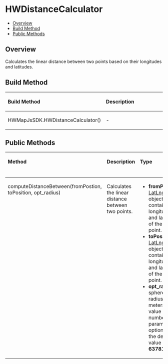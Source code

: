 # HWDistanceCalculator<a name="EN-US_TOPIC_0000001099341122"></a>

-   [Overview](#section194833517270)
-   [Build Method](#section59204122287)
-   [Public Methods](#section12524111762818)

## Overview<a name="section194833517270"></a>

Calculates the linear distance between two points based on their longitudes and latitudes. 

## Build Method<a name="section59204122287"></a>

<a name="table392918596288"></a>
<table><thead align="left"><tr id="row1292995915281"><th class="cellrowborder" valign="top" width="50%" id="mcps1.1.3.1.1"><p id="p1392925918289"><a name="p1392925918289"></a><a name="p1392925918289"></a>Build Method</p>
</th>
<th class="cellrowborder" valign="top" width="50%" id="mcps1.1.3.1.2"><p id="p39295591284"><a name="p39295591284"></a><a name="p39295591284"></a>Description</p>
</th>
</tr>
</thead>
<tbody><tr id="row13929659162819"><td class="cellrowborder" valign="top" width="50%" headers="mcps1.1.3.1.1 "><p id="p1992945913282"><a name="p1992945913282"></a><a name="p1992945913282"></a>HWMapJsSDK.HWDistanceCalculator()</p>
</td>
<td class="cellrowborder" valign="top" width="50%" headers="mcps1.1.3.1.2 "><p id="p18929359102815"><a name="p18929359102815"></a><a name="p18929359102815"></a>-</p>
</td>
</tr>
</tbody>
</table>

## Public Methods<a name="section12524111762818"></a>

<a name="td769085cfe7a439c9852880f3782d9e3"></a>
<table><thead align="left"><tr id="re161b98a303d443a8b6a9e7d90869b40"><th class="cellrowborder" valign="top" width="26.43%" id="mcps1.1.5.1.1"><p id="ada01bd2bf8d14b5b969c5dd4b826924a"><a name="ada01bd2bf8d14b5b969c5dd4b826924a"></a><a name="ada01bd2bf8d14b5b969c5dd4b826924a"></a><strong id="b16642121016123"><a name="b16642121016123"></a><a name="b16642121016123"></a>Method</strong></p>
</th>
<th class="cellrowborder" valign="top" width="21.57%" id="mcps1.1.5.1.2"><p id="aeaa685ad5c0c4e4397e8c5b5dfef2e24"><a name="aeaa685ad5c0c4e4397e8c5b5dfef2e24"></a><a name="aeaa685ad5c0c4e4397e8c5b5dfef2e24"></a><strong id="b92913141125"><a name="b92913141125"></a><a name="b92913141125"></a>Description</strong></p>
</th>
<th class="cellrowborder" valign="top" width="32.67%" id="mcps1.1.5.1.3"><p id="ac1c0df988fcc4282afa5ff6a0784691c"><a name="ac1c0df988fcc4282afa5ff6a0784691c"></a><a name="ac1c0df988fcc4282afa5ff6a0784691c"></a><strong id="b1276391415128"><a name="b1276391415128"></a><a name="b1276391415128"></a>Type</strong></p>
</th>
<th class="cellrowborder" valign="top" width="19.33%" id="mcps1.1.5.1.4"><p id="a02e1b78043d4413f869b25af519f3923"><a name="a02e1b78043d4413f869b25af519f3923"></a><a name="a02e1b78043d4413f869b25af519f3923"></a><strong id="b055115169127"><a name="b055115169127"></a><a name="b055115169127"></a>Return Value</strong></p>
</th>
</tr>
</thead>
<tbody><tr id="rc22087a853c24effafaea354d439774a"><td class="cellrowborder" valign="top" width="26.43%" headers="mcps1.1.5.1.1 "><p id="p188301112123010"><a name="p188301112123010"></a><a name="p188301112123010"></a>computeDistanceBetween(fromPostion, toPosition, opt_radius)</p>
</td>
<td class="cellrowborder" valign="top" width="21.57%" headers="mcps1.1.5.1.2 "><p id="p382981263019"><a name="p382981263019"></a><a name="p382981263019"></a>Calculates the linear distance between two points.</p>
</td>
<td class="cellrowborder" valign="top" width="32.67%" headers="mcps1.1.5.1.3 "><a name="ul4554133683110"></a><a name="ul4554133683110"></a><ul id="ul4554133683110"><li><strong id="b92791176131"><a name="b92791176131"></a><a name="b92791176131"></a>fromPostion</strong>: <a href="js-params.md#s1f33822192a04bbe9bd9de86a17460b1">LatLng</a> object that contains the longitude and latitude of the start point.</li><li><strong id="b1143913720131"><a name="b1143913720131"></a><a name="b1143913720131"></a>toPosition</strong>: <a href="js-params.md#s1f33822192a04bbe9bd9de86a17460b1">LatLng</a> object that contains the longitude and latitude of the end point.</li><li><strong id="b21231638141"><a name="b21231638141"></a><a name="b21231638141"></a>opt_radius</strong>: sphere radius, in meters. The value is a number. This parameter is optional and the default value is <strong id="b13636162313156"><a name="b13636162313156"></a><a name="b13636162313156"></a>6378137.0</strong>.</li></ul>
</td>
<td class="cellrowborder" valign="top" width="19.33%" headers="mcps1.1.5.1.4 "><p id="p10826191218305"><a name="p10826191218305"></a><a name="p10826191218305"></a>Linear distance between two points, in meters.</p>
</td>
</tr>
</tbody>
</table>

